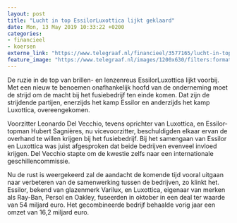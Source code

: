 ```yaml
---
layout: post
title: "Lucht in top EssilorLuxottica lijkt geklaard"
date: Mon, 13 May 2019 10:33:22 +0200
categories: 
- financieel 
- koersen 
externe_link: "https://www.telegraaf.nl/financieel/3577165/lucht-in-top-essilor-luxottica-lijkt-geklaard"
feature_image: "https://www.telegraaf.nl/images/1200x630/filters:format(jpeg):quality(80)/cdn-kiosk-api.telegraaf.nl/2948ecc8-755a-11e9-9df2-0255c322e81b.jpg"
---
```


<p class="intro">De ruzie in de top van brillen- en lenzenreus EssilorLuxottica lijkt voorbij. Met een nieuw te benoemen onafhankelijk hoofd van de onderneming moet de strijd om de macht bij het fusiebedrijf ten einde komen. Dat zijn de strijdende partijen, enerzijds het kamp Essilor en anderzijds het kamp Luxottica, overeengekomen.</p> <p>Voorzitter Leonardo Del Vecchio, tevens oprichter van Luxottica, en Essilor-topman Hubert Sagnières, nu vicevoorzitter, beschuldigden elkaar ervan de overhand te willen krijgen bij het fusiebedrijf. Bij het samengaan van Essilor en Luxottica was juist afgesproken dat beide bedrijven evenveel invloed krijgen. Del Vecchio stapte om de kwestie zelfs naar een internationale geschillencommissie.</p><p>Nu de rust is weergekeerd zal de aandacht de komende tijd vooral uitgaan naar verbeteren van de samenwerking tussen de bedrijven, zo klinkt het. Essilor, bekend van glazenmerk Varilux, en Luxottica, eigenaar van merken als Ray-Ban, Persol en Oakley, fuseerden in oktober in een deal ter waarde van 54 miljard euro. Het gecombineerde bedrijf behaalde vorig jaar een omzet van 16,2 miljard euro.</p>
